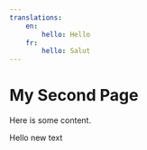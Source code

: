 ```yaml
---
translations: 
    en:
        hello: Hello
    fr:
        hello: Salut
---
```


# My Second Page

Here is some content.

Hello new text